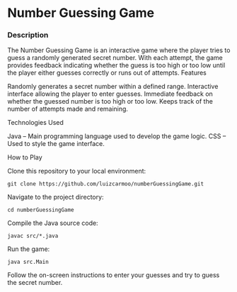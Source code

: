 <h1>Number Guessing Game</h1>

<h3>Description</h3>

The Number Guessing Game is an interactive game where the player tries to guess a randomly generated secret number. With each attempt, the game provides feedback indicating whether the guess is too high or too low until the player either guesses correctly or runs out of attempts.
Features

  Randomly generates a secret number within a defined range.
  Interactive interface allowing the player to enter guesses.
  Immediate feedback on whether the guessed number is too high or too low.
  Keeps track of the number of attempts made and remaining.

Technologies Used

  Java – Main programming language used to develop the game logic.
  CSS – Used to style the game interface.

How to Play

Clone this repository to your local environment:

    git clone https://github.com/luizcarmoo/numberGuessingGame.git

Navigate to the project directory:

    cd numberGuessingGame

Compile the Java source code:

    javac src/*.java

Run the game:

    java src.Main

Follow the on-screen instructions to enter your guesses and try to guess the secret number.
